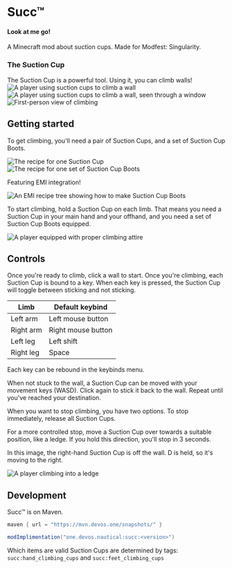 # Succ™
#### Look at me go!
A Minecraft mod about suction cups. Made for Modfest: Singularity.

### The Suction Cup
The Suction Cup is a powerful tool. Using it, you can climb walls!
![A player using suction cups to climb a wall](https://github.com/devOS-Sanity-Edition/succ/blob/1.19/readme_assets/on_wall.png?raw=true)
![A player using suction cups to climb a wall, seen through a window](https://github.com/devOS-Sanity-Edition/succ/blob/1.19/readme_assets/through_window.png?raw=true)
![First-person view of climbing](https://github.com/devOS-Sanity-Edition/succ/blob/1.19/readme_assets/first_person.png?raw=true)

## Getting started
To get climbing, you'll need a pair of Suction Cups, and a set of Suction Cup Boots.

![The recipe for one Suction Cup](https://github.com/devOS-Sanity-Edition/succ/blob/1.19/readme_assets/suction_cup_recipe.png?raw=true)
![The recipe for one set of Suction Cup Boots](https://github.com/devOS-Sanity-Edition/succ/blob/1.19/readme_assets/suction_cup_boots_recipe.png?raw=true)

Featuring EMI integration!

![An EMI recipe tree showing how to make Suction Cup Boots](https://github.com/devOS-Sanity-Edition/succ/blob/1.19/readme_assets/emi_compat.png?raw=true)

To start climbing, hold a Suction Cup on each limb. That means you need a Suction Cup
in your main hand and your offhand, and you need a set of Suction Cup Boots equipped.

![A player equipped with proper climbing attire](https://github.com/devOS-Sanity-Edition/succ/blob/1.19/readme_assets/equipment.png?raw=true)

## Controls
Once you're ready to climb, click a wall to start.
Once you're climbing, each Suction Cup is bound to a key. When each key is pressed,
the Suction Cup will toggle between sticking and not sticking.

| Limb      | Default keybind    |
|-----------|--------------------|
| Left arm  | Left mouse button  |
| Right arm | Right mouse button |
| Left leg  | Left shift         |
| Right leg | Space              |

Each key can be rebound in the keybinds menu.

When not stuck to the wall, a Suction Cup can be moved with your movement keys (WASD).
Click again to stick it back to the wall. Repeat until you've reached your destination.

When you want to stop climbing, you have two options.
To stop immediately, release all Suction Cups.

For a more controlled stop, move a Suction Cup over towards a suitable position,
like a ledge. If you hold this direction, you'll stop in 3 seconds.

In this image, the right-hand Suction Cup is off the wall. D is held, so it's
moving to the right.

![A player climbing into a ledge](https://github.com/devOS-Sanity-Edition/succ/blob/1.19/readme_assets/controlled_stop.png?raw=true)

## Development
Succ™ is on Maven.

```groovy
maven { url = "https://mvn.devos.one/snapshots/" }
```
```groovy
modImplimentation("one.devos.nautical:succ:<version>")
```

Which items are valid Suction Cups are determined by tags:
`succ:hand_climbing_cups` and `succ:feet_climbing_cups`
